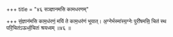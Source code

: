 +++
title = "४६ सञ्ज्ञानमसि कामधरणम्"

+++
सं॒ज्ञान॑मसि काम॒ध॑रणं॒ मयि॑ ते काम॒धर॑णं भूयात्। अ॒ग्नेर्भस्मा॑स्य॒ग्नेः पुरी॑षमसि॒ चित॑ स्थ परि॒चित॑ऽऊर्ध्व॒चितः॑ श्रयध्वम् ॥४६ ॥